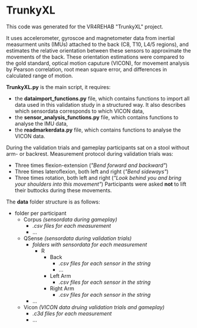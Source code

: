 # TrunkyXL

This code was generated for the VR4REHAB "TrunkyXL" project.

It uses accelerometer, gyroscoe and magnetometer data from inertial measurment units (IMUs) attached to the back (C8, T10, L4/5 regions), and estimates the relative orientation between these sensors to approximate the movements of the back.
These orientation estimations were compared to the gold standard, optical motion caputure (VICON), for movement analysis by Pearson correlation, root mean square error, and differences in calculated range of motion.

**TrunkyXL.py** is the main script, it requires:
- the **dataimport_functions.py** file, which contains functions to import all data used in this validation study in a structured way. It also describes which sensordata corresponds to which VICON data,
- the **sensor_analysis_functions.py** file, which contains functions to analyse the IMU data,
- the **readmarkerdata.py** file, which contains functions to analyse the VICON data.

During the validation trials and gameplay participants sat on a stool without arm- or backrest.
Measurement protocol during validation trials was:
- Three times flexion-extension (*"Bend forward and backward"*)
- Three times lateroflexion, both left and right (*"Bend sideways"*)
- Three times rotation, both left and right (*"Look behind you and bring your shoulders into this movement"*)
Participants were asked **not** to lift their buttocks during these movements.


The **data** folder structure is as follows:
 - folder per participant
    - Corpus *(sensordata during gameplay)*
        - *.csv files for each measurement*
        - ...
    - QSense *(sensordata during validation trials)*
        - *folders with sensordata for each measurement*
             - R
                 - Back
                     - *.csv files for each sensor in the string*
                     - ...
                 - Left Arm
                     - *.csv files for each sensor in the string*
                 - Right Arm
                     - *.csv files for each sensor in the string*
        - ...
    - Vicon *(VICON data druing validation trials and gameplay)*
        - *.c3d files for each measurement*
        - ...
 
